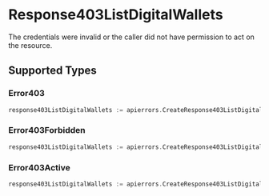 # Response403ListDigitalWallets

The credentials were invalid or the caller did not have permission to act on the resource.


## Supported Types

### Error403

```go
response403ListDigitalWallets := apierrors.CreateResponse403ListDigitalWalletsError403(components.Error403{/* values here */})
```

### Error403Forbidden

```go
response403ListDigitalWallets := apierrors.CreateResponse403ListDigitalWalletsError403Forbidden(components.Error403Forbidden{/* values here */})
```

### Error403Active

```go
response403ListDigitalWallets := apierrors.CreateResponse403ListDigitalWalletsError403Active(components.Error403Active{/* values here */})
```

